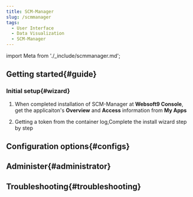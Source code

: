 ```yaml
---
title: SCM-Manager
slug: /scmmanager
tags:
  - User Interface
  - Data Visualization
  - SCM-Manager
---
```


import Meta from './_include/scmmanager.md';

<Meta name="meta" />

## Getting started{#guide}

### Initial setup{#wizard}

1. When completed installation of SCM-Manager at **Websoft9 Console**, get the applicaiton's **Overview** and **Access** information from **My Apps**  

2. Getting a token from the container log,Complete the install wizard step by step

## Configuration options{#configs}

## Administer{#administrator}

## Troubleshooting{#troubleshooting}

